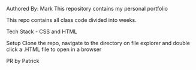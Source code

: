 Authored By: Mark
This repository contains my personal portfolio

This repo contains all class code divided into weeks.

Tech Stack - CSS and HTML

Setup
Clone the repo, navigate to the directory on file explorer and double click a .HTML file to open in a browser

PR by Patrick
